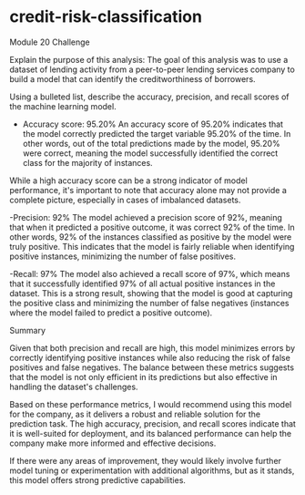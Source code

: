 # credit-risk-classification
Module 20 Challenge

Explain the purpose of this analysis:
The goal of this analysis was to use a dataset of lending activity from a peer-to-peer lending services company to build a model that can identify the creditworthiness of borrowers. 

Using a bulleted list, describe the accuracy, precision, and recall scores of the machine learning model.

- Accuracy score: 95.20%
An accuracy score of 95.20% indicates that the model correctly predicted the target variable 95.20% of the time. In other words, out of the total predictions made by the model, 95.20% were correct, meaning the model successfully identified the correct class for the majority of instances.

While a high accuracy score can be a strong indicator of model performance, it's important to note that accuracy alone may not provide a complete picture, especially in cases of imbalanced datasets. 

-Precision: 92%
The model achieved a precision score of 92%, meaning that when it predicted a positive outcome, it was correct 92% of the time. In other words, 92% of the instances classified as positive by the model were truly positive. This indicates that the model is fairly reliable when identifying positive instances, minimizing the number of false positives.

-Recall: 97% 
The model also achieved a recall score of 97%, which means that it successfully identified 97% of all actual positive instances in the dataset. This is a strong result, showing that the model is good at capturing the positive class and minimizing the number of false negatives (instances where the model failed to predict a positive outcome).

Summary

Given that both precision and recall are high, this model minimizes errors by correctly identifying positive instances while also reducing the risk of false positives and false negatives. The balance between these metrics suggests that the model is not only efficient in its predictions but also effective in handling the dataset's challenges.

Based on these performance metrics, I would recommend using this model for the company, as it delivers a robust and reliable solution for the prediction task. The high accuracy, precision, and recall scores indicate that it is well-suited for deployment, and its balanced performance can help the company make more informed and effective decisions.

If there were any areas of improvement, they would likely involve further model tuning or experimentation with additional algorithms, but as it stands, this model offers strong predictive capabilities.